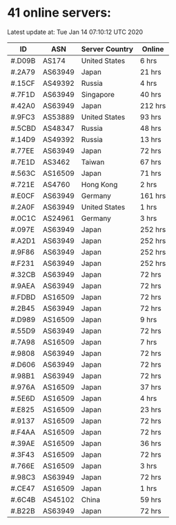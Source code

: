 # 41 online servers:

Latest update at: Tue Jan 14 07:10:12 UTC 2020

| ID | ASN | Server Country | Online |
| -- | --- | -------------- | ------ |
| #.D09B | AS174 | United States | 6 hrs |
| #.2A79 | AS63949 | Japan | 21 hrs |
| #.15CF | AS49392 | Russia | 4 hrs |
| #.7F1D | AS63949 | Singapore | 40 hrs |
| #.42A0 | AS63949 | Japan | 212 hrs |
| #.9FC3 | AS53889 | United States | 93 hrs |
| #.5CBD | AS48347 | Russia | 48 hrs |
| #.14D9 | AS49392 | Russia | 13 hrs |
| #.77EE | AS63949 | Japan | 72 hrs |
| #.7E1D | AS3462 | Taiwan | 67 hrs |
| #.563C | AS16509 | Japan | 71 hrs |
| #.721E | AS4760 | Hong Kong | 2 hrs |
| #.E0CF | AS63949 | Germany | 161 hrs |
| #.2A0F | AS63949 | United States | 1 hrs |
| #.0C1C | AS24961 | Germany | 3 hrs |
| #.097E | AS63949 | Japan | 252 hrs |
| #.A2D1 | AS63949 | Japan | 252 hrs |
| #.9F86 | AS63949 | Japan | 252 hrs |
| #.F231 | AS63949 | Japan | 252 hrs |
| #.32CB | AS63949 | Japan | 72 hrs |
| #.9AEA | AS63949 | Japan | 72 hrs |
| #.FDBD | AS16509 | Japan | 72 hrs |
| #.2B45 | AS63949 | Japan | 72 hrs |
| #.D989 | AS16509 | Japan | 9 hrs |
| #.55D9 | AS63949 | Japan | 72 hrs |
| #.7A98 | AS16509 | Japan | 7 hrs |
| #.9808 | AS63949 | Japan | 72 hrs |
| #.D606 | AS63949 | Japan | 72 hrs |
| #.98B1 | AS63949 | Japan | 72 hrs |
| #.976A | AS16509 | Japan | 37 hrs |
| #.5E6D | AS16509 | Japan | 4 hrs |
| #.E825 | AS16509 | Japan | 23 hrs |
| #.9137 | AS16509 | Japan | 72 hrs |
| #.F4AA | AS16509 | Japan | 72 hrs |
| #.39AE | AS16509 | Japan | 36 hrs |
| #.3F43 | AS16509 | Japan | 72 hrs |
| #.766E | AS16509 | Japan | 3 hrs |
| #.98C3 | AS63949 | Japan | 72 hrs |
| #.CE47 | AS16509 | Japan | 1 hrs |
| #.6C4B | AS45102 | China | 59 hrs |
| #.B22B | AS63949 | Japan | 72 hrs |

